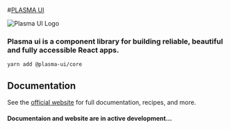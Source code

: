 #[PLASMA UI](https://plasma-ui.com/)

![Plasma UI Logo](https://firebasestorage.googleapis.com/v0/b/plasma-ui.appspot.com/o/small-logo.png?alt=media)

### Plasma ui is a component library for building reliable, beautiful and fully accessible React apps.

```
yarn add @plasma-ui/core
```

## Documentation

See the [official website](https://plasma-ui.com) for full documentation, recipes, and more.

#### Documentaion and website are in active development...

